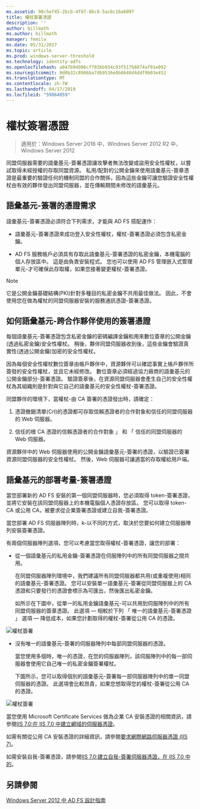 ```yaml
---
ms.assetid: 98c5ef45-2bcb-4f87-86c8-5ac6c16a6097
title: 權杖簽署憑證
description: ''
author: billmath
ms.author: billmath
manager: femila
ms.date: 05/31/2017
ms.topic: article
ms.prod: windows-server-threshold
ms.technology: identity-adfs
ms.openlocfilehash: a047b94906cf703bb934c93f517b8874af91e092
ms.sourcegitcommit: 0d0b32c8986ba7db9536e0b8648d4ddf9b03e452
ms.translationtype: MT
ms.contentlocale: zh-TW
ms.lasthandoff: 04/17/2019
ms.locfileid: "59864059"
---
```

# <a name="token-signing-certificates"></a>權杖簽署憑證

>適用於：Windows Server 2016 中，Windows Server 2012 R2 中，Windows Server 2012

同盟伺服器需要的語彙基元\-簽署憑證讓攻擊者無法改變或盜用安全性權杖，以嘗試取得未經授權的存取同盟資源。 私用\/配對的公開金鑰來使用語彙基元\-簽章憑證是最重要的驗證任何的機制同盟的合作關係，因為這些金鑰可讓您驗證安全性權杖由有效的夥伴發出同盟伺服器，並在傳輸期間未修改的語彙基元。  
  
## <a name="token-signing-certificate-requirements"></a>語彙基元\-簽署的憑證需求  
語彙基元\-簽署憑證必須符合下列需求，才能與 AD FS 搭配運作：  
  
-   語彙基元\-簽署憑證來成功登入安全性權杖，權杖\-簽署憑證必須包含私密金鑰。  
  
-   AD FS 服務帳戶必須具有存取此語彙基元\-簽署憑證的私密金鑰，本機電腦的個人存放區中。 這是由負責安裝程式。 您也可以使用 AD FS 管理嵌入式管理單元\-才可確保此存取權，如果您接著變更權杖\-簽署憑證。  
  
> [!NOTE]  
> 它是公開金鑰基礎結構\(PKI\)針對多種目的私密金鑰不共用最佳做法。 因此，不會使用您在做為權杖的同盟伺服器安裝的服務通訊憑證\-簽署憑證。  
  
## <a name="how-token-signing-certificates-are-used-across-partners"></a>如何語彙基元\-跨合作夥伴使用的簽署憑證  
每個語彙基元\-簽署憑證包含私密金鑰的密碼編譯金鑰和用來數位簽章的公開金鑰\(透過私密金鑰\)安全性權杖。 稍後，夥伴同盟伺服器收到後，這些金鑰會驗證真實性\(透過公開金鑰\)加密的安全性權杖。  
  
因為每個安全性權杖數位簽章由帳戶夥伴中，資源夥伴可以確認事實上帳戶夥伴所簽發的安全性權杖，並且它未經修改。 數位簽章必須經過協力廠商的語彙基元的公開金鑰部分\-簽署憑證。 驗證簽章後，在資源同盟伺服器會產生自己的安全性權杖為其組織則是針對與它自己的語彙基元的安全性權杖\-簽署憑證。  
  
同盟夥伴的環境下，當權杖\-由 CA 簽署的憑證發出時，請確定：  
  
1.  憑證撤銷清單\(Crl\)的憑證都可存取信賴憑證者的合作對象和信任的同盟伺服器的 Web 伺服器。  
  
2.  信任的根 CA 憑證的信賴憑證者的合作對象 」 和 「 信任的同盟伺服器的 Web 伺服器。  
  
資源夥伴中的 Web 伺服器使用的公開金鑰語彙基元\-簽署的憑證，以驗證已簽署資源同盟伺服器的安全性權杖。 然後，Web 伺服器可讓適當的存取權給用戶端。  
  
## <a name="deployment-considerations-for-token-signing-certificates"></a>語彙基元的部署考量\-簽署憑證  
當您部署新的 AD FS 安裝的第一個同盟伺服器時，您必須取得 token\-簽署憑證，並將它安裝在該同盟伺服器上的本機電腦個人憑證存放區。 您可以取得 token\-CA 或公用 CA，被要求從企業簽署憑證或建立自我\-簽署憑證。  
  
當您部署 AD FS 伺服器陣列時，k\-以不同的方式，取決於您要如何建立伺服器陣列安裝簽署憑證。  
  
有兩個伺服器陣列選項，您可以考慮當您取得權杖\-簽署憑證，讓您的部署：  
  
-   從一個語彙基元的私用金鑰\-簽署憑證在伺服陣列中的所有同盟伺服器之間共用。  
  
    在同盟伺服器陣列環境中，我們建議所有同盟伺服器都共用\(或重複使用\)相同的語彙基元\-簽署憑證。 您可以安裝單一語彙基元\-簽署從同盟伺服器上的 CA 憑證和只要發行的憑證會標示為可匯出，然後匯出私密金鑰。  
  
    如所示在下圖中，從單一的私用金鑰語彙基元\-可以共用到伺服陣列中的所有同盟伺服器的簽章憑證。 此選項 — 相較於下列 「 唯一的語彙基元\-簽署憑證 」 選項 — 降低成本，如果您計劃取得的權杖\-簽署從公用 CA 的憑證。  
  
![權杖簽署](media/adfs2_fedserver_certstory_3.gif)  
  
-   沒有唯一的語彙基元\-簽署的伺服器陣列中每部同盟伺服器的憑證。  
  
    當您使用多個時，唯一的憑證，在您的伺服器陣列，該伺服陣列中的每一部伺服器會使用它自己唯一的私密金鑰簽署權杖。  
  
    下圖所示，您可以取得個別的語彙基元\-簽署每一部伺服器陣列中的單一同盟伺服器的憑證。 此選項會比較昂貴，如果您想取得您的權杖\-簽署從公用 CA 的憑證。  
  
![權杖簽署](media/adfs2_fedserver_certstory_4.gif)  
  
當您使用 Microsoft Certificate Services 做為企業 CA 安裝憑證的相關資訊，請參閱[IIS 7.0:在 IIS 7.0 中建立網域的伺服器憑證](https://go.microsoft.com/fwlink/?LinkId=108548)。  
  
如需有關從公用 CA 安裝憑證的詳細資訊，請參閱[要求網際網路伺服器憑證 (IIS 7)](https://go.microsoft.com/fwlink/?LinkId=108549)。  
  
如需安裝自我\-簽署憑證，請參閱[IIS 7.0:建立自我\-簽署伺服器憑證，在 IIS 7.0 中的](https://go.microsoft.com/fwlink/?LinkID=108271)。  
  
## <a name="see-also"></a>另請參閱
[Windows Server 2012 中 AD FS 設計指南](AD-FS-Design-Guide-in-Windows-Server-2012.md)
